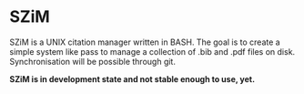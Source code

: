 # SZiM
SZiM is a UNIX citation manager written in BASH. The goal is
to create a simple system like pass to manage a collection of .bib and .pdf
files on disk. Synchronisation will be possible through git.

**SZiM is in development state and not stable enough to use, yet.**
